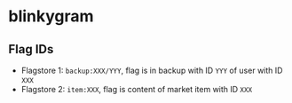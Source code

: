 # blinkygram

## Flag IDs

- Flagstore 1: `backup:XXX/YYY`, flag is in backup with ID `YYY` of user with ID `XXX`
- Flagstore 2: `item:XXX`, flag is content of market item with ID `XXX`
